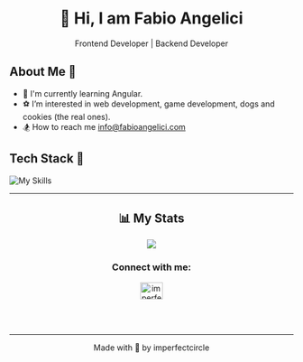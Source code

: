 <p align='center'>
<h1 align='center'>👋 Hi, I am Fabio Angelici</h2>
<p align='center'>Frontend Developer  | Backend Developer </h4>
</p>

## About Me 👦
 
- 🏐 I&#39;m currently learning Angular. 
- ⚽️ I’m interested in web development, game development, dogs and cookies (the real ones). 
- 🏂 How to reach me info@fabioangelici.com

## Tech Stack 💪
![My Skills](https://skillicons.dev/icons?i=js,tailwind,react,ts,laravel,nodejs,express,mysql,mongodb,cs,blender,unity)
<!--
<p>
<!-- JavaScript  
<img width='80px' height='25px' style="width:80px;height:25px" src='https://img.shields.io/badge/-JavaScript-F7DF1E?logo=javascript&logoColor=FFFFFF&style=plastic' />
<!-- Tailwind  
<img width='80px' height='25px' style="width:80px;height:25px" src='https://img.shields.io/badge/-TailwindCSS-06B6D4?logo=tailwind-css&logoColor=FFFFFF&style=plastic' />
<!-- React  
<img width='80px' height='25px' style="width:80px;height:25px" src='https://img.shields.io/badge/-React-61DAFB?logo=react&logoColor=FFFFFF&style=plastic' />
<!-- TypeScript  
<img width='80px' height='25px' style="width:80px;height:25px" src='https://img.shields.io/badge/-TypeScript-3178C6?logo=typescript&logoColor=FFFFFF&style=plastic' />
<!-- Angular  
<img width='80px' height='25px' style="width:80px;height:25px" src='https://img.shields.io/badge/-Angular-0F0F11?logo=angular&logoColor=FFFFFF&style=plastic' /> -->
<!-- Laravel  
<img width='80px' height='25px' style="width:80px;height:25px" src='https://img.shields.io/badge/-Laravel-FF2D20?logo=laravel&logoColor=FFFFFF&style=plastic' />
<!-- Node JS  
<img width='80px' height='25px' style="width:80px;height:25px" src='https://img.shields.io/badge/-Node.JS-5FA04E?logo=node-js&logoColor=FFFFFF&style=plastic' />
<!-- Express JS  
<img width='80px' height='25px' style="width:80px;height:25px" src='https://img.shields.io/badge/-Express-000000?logo=express&logoColor=FFFFFF&style=plastic' />
</p>
-->
---

<h2 align="center">📊 My Stats</h2>

<div align="center">
<img src="https://github-readme-stats.vercel.app/api?username=imperfectcircle&theme=vue-dark&show_icons=true&hide_border=true&count_private=true"
</div>

<h3 align="center">Connect with me:</h3>
<p align="center">
<a href="https://www.linkedin.com/in/fabio-angelici" target="blank"><img align="center" src="https://raw.githubusercontent.com/rahuldkjain/github-profile-readme-generator/master/src/images/icons/Social/linked-in-alt.svg" alt="imperfectcircle" height="30px" width="40px" /></a>

</p>

<br/>
<br/>

---

<p align='center'>Made with 💙 by imperfectcircle</p>
